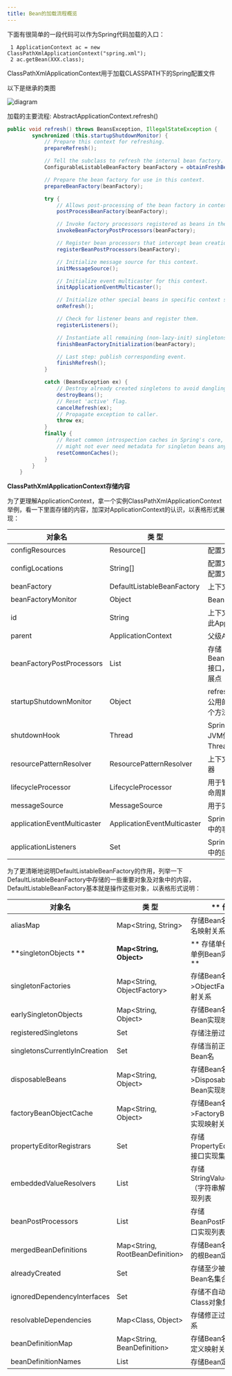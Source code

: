 ```yaml
---
title: Bean的加载流程概览
---
```


下面有很简单的一段代码可以作为Spring代码加载的入口：

```
 1 ApplicationContext ac = new ClassPathXmlApplicationContext("spring.xml");
 2 ac.getBean(XXX.class);
```

ClassPathXmlApplicationContext用于加载CLASSPATH下的Spring配置文件

以下是继承的类图

![diagram](/images/applicationContext.png)



加载的主要流程: AbstractApplicationContext.refresh()

```java
public void refresh() throws BeansException, IllegalStateException {
		synchronized (this.startupShutdownMonitor) {
			// Prepare this context for refreshing.
			prepareRefresh();

			// Tell the subclass to refresh the internal bean factory.
			ConfigurableListableBeanFactory beanFactory = obtainFreshBeanFactory();

			// Prepare the bean factory for use in this context.
			prepareBeanFactory(beanFactory);

			try {
				// Allows post-processing of the bean factory in context subclasses.
				postProcessBeanFactory(beanFactory);

				// Invoke factory processors registered as beans in the context.
				invokeBeanFactoryPostProcessors(beanFactory);

				// Register bean processors that intercept bean creation.
				registerBeanPostProcessors(beanFactory);

				// Initialize message source for this context.
				initMessageSource();

				// Initialize event multicaster for this context.
				initApplicationEventMulticaster();

				// Initialize other special beans in specific context subclasses.
				onRefresh();

				// Check for listener beans and register them.
				registerListeners();

				// Instantiate all remaining (non-lazy-init) singletons.
				finishBeanFactoryInitialization(beanFactory);

				// Last step: publish corresponding event.
				finishRefresh();
			}

			catch (BeansException ex) {
				// Destroy already created singletons to avoid dangling resources.
				destroyBeans();
				// Reset 'active' flag.
				cancelRefresh(ex);
				// Propagate exception to caller.
				throw ex;
			}
			finally {
				// Reset common introspection caches in Spring's core, since we
				// might not ever need metadata for singleton beans anymore...
				resetCommonCaches();
			}
		}
	}
```





**ClassPathXmlApplicationContext存储内容**

为了更理解ApplicationContext，拿一个实例ClassPathXmlApplicationContext举例，看一下里面存储的内容，加深对ApplicationContext的认识，以表格形式展现：

| **对象名**                     | **类  型**                       | **作  用**                                 | **归属类**                                  |
| --------------------------- | ------------------------------ | ---------------------------------------- | ---------------------------------------- |
| configResources             | Resource[]                     | 配置文件资源对象数组                               | ClassPathXmlApplicationContext           |
| configLocations             | String[]                       | 配置文件字符串数组，存储配置文件路径                       | AbstractRefreshableConfigApplicationContext |
| beanFactory                 | DefaultListableBeanFactory     | 上下文使用的Bean工厂                             | AbstractRefreshableApplicationContext    |
| beanFactoryMonitor          | Object                         | Bean工厂使用的同步监视器                           | AbstractRefreshableApplicationContext    |
| id                          | String                         | 上下文使用的唯一Id，标识此ApplicationContext         | AbstractApplicationContext               |
| parent                      | ApplicationContext             | 父级ApplicationContext                     | AbstractApplicationContext               |
| beanFactoryPostProcessors   | List<BeanFactoryPostProcessor> | 存储BeanFactoryPostProcessor接口，Spring提供的一个扩展点 | AbstractApplicationContext               |
| startupShutdownMonitor      | Object                         | refresh方法和destory方法公用的一个监视器，避免两个方法同时执行   | AbstractApplicationContext               |
| shutdownHook                | Thread                         | Spring提供的一个钩子，JVM停止执行时会运行Thread里面的方法     | AbstractApplicationContext               |
| resourcePatternResolver     | ResourcePatternResolver        | 上下文使用的资源格式解析器                            | AbstractApplicationContext               |
| lifecycleProcessor          | LifecycleProcessor             | 用于管理Bean生命周期的生命周期处理器接口                   | AbstractApplicationContext               |
| messageSource               | MessageSource                  | 用于实现国际化的一个接口                             | AbstractApplicationContext               |
| applicationEventMulticaster | ApplicationEventMulticaster    | Spring提供的事件管理机制中的事件多播器接口                 | AbstractApplicationContext               |
| applicationListeners        | Set<ApplicationListener>       | Spring提供的事件管理机制中的应用监听器                   | AbstractApplicationContext               |

 

为了更清晰地说明DefaultListableBeanFactory的作用，列举一下DefaultListableBeanFactory中存储的一些重要对象及对象中的内容，DefaultListableBeanFactory基本就是操作这些对象，以表格形式说明：

| **对象名**                       | **类  型**                        | ** 作    用**                         | **归属类**                            |
| ----------------------------- | ------------------------------- | ----------------------------------- | ---------------------------------- |
| aliasMap                      | Map<String, String>             | 存储Bean名称->Bean别名映射关系                | SimpleAliasRegistry                |
| **singletonObjects **         | **Map<String, Object>**         | ** 存储单例Bean名称->单例Bean实现映射关系**       | **DefaultSingletonBeanRegistry **  |
| singletonFactories            | Map<String, ObjectFactory>      | 存储Bean名称->ObjectFactory实现映射关系       | DefaultSingletonBeanRegistry       |
| earlySingletonObjects         | Map<String, Object>             | 存储Bean名称->预加载Bean实现映射关系             | DefaultSingletonBeanRegistry       |
| registeredSingletons          | Set<String>                     | 存储注册过的Bean名                         | DefaultSingletonBeanRegistry       |
| singletonsCurrentlyInCreation | Set<String>                     | 存储当前正在创建的Bean名                      | DefaultSingletonBeanRegistry       |
| disposableBeans               | Map<String, Object>             | 存储Bean名称->Disposable接口实现Bean实现映射关系  | DefaultSingletonBeanRegistry       |
| factoryBeanObjectCache        | Map<String, Object>             | 存储Bean名称->FactoryBean接口Bean实现映射关系   | FactoryBeanRegistrySupport         |
| propertyEditorRegistrars      | Set<PropertyEditorRegistrar>    | 存储PropertyEditorRegistrar接口实现集合     | AbstractBeanFactory                |
| embeddedValueResolvers        | List<StringValueResolver>       | 存储StringValueResolver（字符串解析器）接口实现列表 | AbstractBeanFactory                |
| beanPostProcessors            | List<BeanPostProcessor>         | 存储 BeanPostProcessor接口实现列表          | AbstractBeanFactory                |
| mergedBeanDefinitions         | Map<String, RootBeanDefinition> | 存储Bean名称->合并过的根Bean定义映射关系           | AbstractBeanFactory                |
| alreadyCreated                | Set<String>                     | 存储至少被创建过一次的Bean名集合                  | AbstractBeanFactory                |
| ignoredDependencyInterfaces   | Set<Class>                      | 存储不自动装配的接口Class对象集合                 | AbstractAutowireCapableBeanFactory |
| resolvableDependencies        | Map<Class, Object>              | 存储修正过的依赖映射关系                        | DefaultListableBeanFactory         |
| beanDefinitionMap             | Map<String, BeanDefinition>     | 存储Bean名称-->Bean定义映射关系               | DefaultListableBeanFactory         |
| beanDefinitionNames           | List<String>                    | 存储Bean定义名称列表                        | DefaultListableBeanFactory         |

